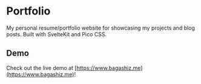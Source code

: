 # Portfolio

My personal resume/portfolio website for showcasing my projects and blog posts. Built with SvelteKit and Pico CSS.

## Demo

Check out the live demo at [https://www.bagashiz.me](https://www.bagashiz.me)!
